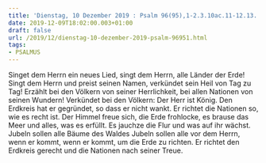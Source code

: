 ```yaml
---
title: 'Dienstag, 10 Dezember 2019 : Psalm 96(95),1-2.3.10ac.11-12.13.'
date: 2019-12-09T18:02:00.003+01:00
draft: false
url: /2019/12/dienstag-10-dezember-2019-psalm-96951.html
tags: 
- PSALMUS
---
```


Singet dem Herrn ein neues Lied, singt dem Herrn, alle Länder der Erde! Singt dem Herrn und preist seinen Namen, verkündet sein Heil von Tag zu Tag! Erzählt bei den Völkern von seiner Herrlichkeit, bei allen Nationen von seinen Wundern! Verkündet bei den Völkern: Der Herr ist König. Den Erdkreis hat er gegründet, so dass er nicht wankt. Er richtet die Nationen so, wie es recht ist. Der Himmel freue sich, die Erde frohlocke, es brause das Meer und alles, was es erfüllt. Es jauchze die Flur und was auf ihr wächst. Jubeln sollen alle Bäume des Waldes Jubeln sollen alle vor dem Herrn, wenn er kommt, wenn er kommt, um die Erde zu richten. Er richtet den Erdkreis gerecht und die Nationen nach seiner Treue.